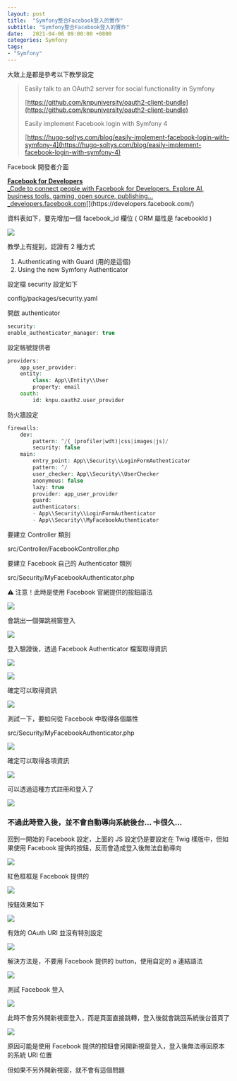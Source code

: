 ```yaml
---
layout: post
title:  "Symfony整合Facebook登入的實作"
subtitle: "Symfony整合Facebook登入的實作"
date:   2021-04-06 09:00:00 +0800
categories: Symfony
tags:
- "Symfony"
---
```


大致上是都是參考以下教學設定

> Easily talk to an OAuth2 server for social functionality in Symfony
>
> [https://github.com/knpuniversity/oauth2-client-bundle](https://github.com/knpuniversity/oauth2-client-bundle)
>
> Easily implement Facebook login with Symfony 4
>
> [https://hugo-soltys.com/blog/easily-implement-facebook-login-with-symfony-4](https://hugo-soltys.com/blog/easily-implement-facebook-login-with-symfony-4)

Facebook 開發者介面

[**Facebook for Developers**  
_Code to connect people with Facebook for Developers. Explore AI, business tools, gaming, open source, publishing…_developers.facebook.com](https://developers.facebook.com/ "https://developers.facebook.com/")[](https://developers.facebook.com/)

資料表如下，要先增加一個 facebook_id 欄位 ( ORM 屬性是 facebookId )

![](/images/medium/1__iaOi4fCpFDafeT7AjAFnJw.png)

教學上有提到，認證有 2 種方式

1.  Authenticating with Guard (用的是這個)
2.  Using the new Symfony Authenticator

設定檔 security 設定如下

config/packages/security.yaml

開啟 authenticator

```php
security:  
enable_authenticator_manager: true
```

設定帳號提供者

```php
providers:    
    app_user_provider:  
    entity:  
        class: App\\Entity\\User  
        property: email  
    oauth:  
        id: knpu.oauth2.user_provider
```

防火牆設定

```php
firewalls:  
    dev:  
        pattern: ^/(_(profiler|wdt)|css|images|js)/  
        security: false  
    main:        
        entry_point: App\\Security\\LoginFormAuthenticator  
        pattern: ^/  
        user_checker: App\\Security\\UserChecker  
        anonymous: false  
        lazy: true  
        provider: app_user_provider  
        guard:  
        authenticators:  
        - App\\Security\\LoginFormAuthenticator  
        - App\\Security\\MyFacebookAuthenticator
```

要建立 Controller 類別

src/Controller/FacebookController.php

要建立 Facebook 自己的 Authenticator 類別

src/Security/MyFacebookAuthenticator.php

⚠️ 注意！此時是使用 Facebook 官網提供的按鈕語法

![](/images/medium/1__p70wIfoxizVKMWDkirPKjQ.png)

會跳出一個彈跳視窗登入

![](/images/medium/1__0q1JsH8pKi26wBz8dhOjXQ.png)

登入驗證後，透過 Facebook Authenticator 檔案取得資訊

![](/images/medium/1__ZICXSmVeawgxk4tVAmJLVw.png)

![](/images/medium/1__XbP__k55SIL9pi55mpzw54A.png)

確定可以取得資訊

![](/images/medium/1__EIo7Vh__3jRvo6__lkqFTI2A.png)

測試一下，要如何從 Facebook 中取得各個屬性

src/Security/MyFacebookAuthenticator.php

![](/images/medium/1____KDLRHG3ZTWIq8__mLFB6WA.png)

確定可以取得各項資訊

![](/images/medium/1__zd____tIWgZiXngJ8A8ikGqw.png)

可以透過這種方式註冊和登入了

![](/images/medium/1__R4zJqTCHQsQj5nho__5iknA.png)

### **不過此時登入後，並不會自動導向系統後台… 卡很久…**

回到一開始的 Facebook 設定，上面的 JS 設定仍是要設定在 Twig 樣版中，但如果使用 Facebook 提供的按鈕，反而會造成登入後無法自動導向

![](/images/medium/1__x7DjvtG9eem1Gq9NFVJqhw.png)

紅色框框是 Facebook 提供的

![](/images/medium/1__aSH1sEoXF8zxGwAePwx12g.png)

按鈕效果如下

![](/images/medium/1__gH6MD3gSGEKDAdBY__G4e1g.png)

有效的 OAuth URI 並沒有特別設定

![](/images/medium/1__7KPrbjoZkEI9vHJpSfnN0w.png)

解決方法是，不要用 Facebook 提供的 button，使用自定的 a 連結語法

![](/images/medium/1____ikScr38m__2if1965geUhw.png)

測試 Facebook 登入

![](/images/medium/1__J63ZLnZhwF0fnF__MIttXAQ.png)

此時不會另外開新視窗登入，而是頁面直接跳轉，登入後就會跳回系統後台首頁了

![](/images/medium/1__KCPQ__95h7xJ9muuTnhL02g.png)

原因可能是使用 Facebook 提供的按鈕會另開新視窗登入，登入後無法導回原本的系統 URI 位置

但如果不另外開新視窗，就不會有這個問題
